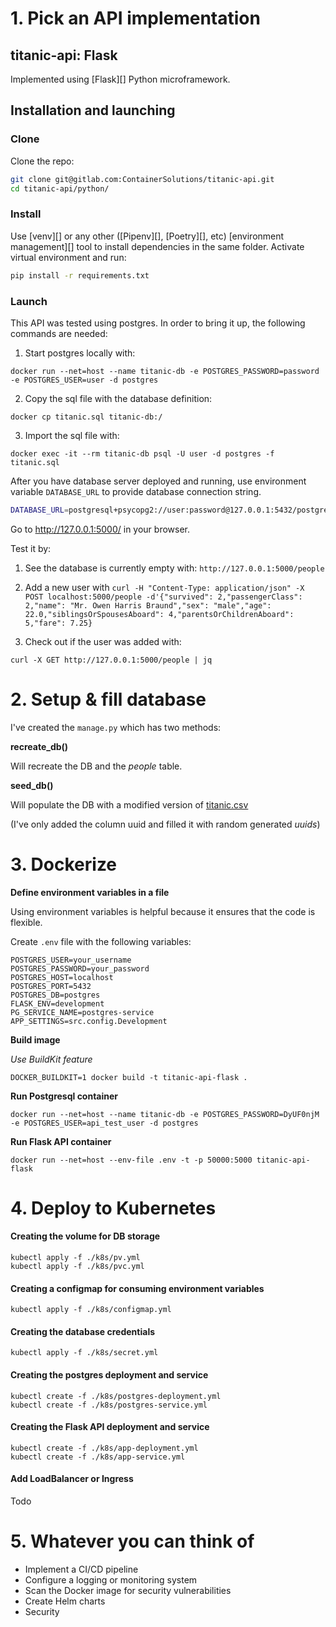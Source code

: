 

# 1. Pick an API implementation

## titanic-api: Flask

Implemented using [Flask][] Python microframework.

## Installation and launching

### Clone

Clone the repo:

``` bash
git clone git@gitlab.com:ContainerSolutions/titanic-api.git
cd titanic-api/python/
```

### Install

Use [venv][] or any other ([Pipenv][], [Poetry][], etc) [environment management][] tool to install dependencies in the same folder.
Activate virtual environment and run:

``` bash
pip install -r requirements.txt
```

### Launch

This API was tested using postgres. In order to bring it up, the following commands are needed:

1) Start postgres locally with:

```
docker run --net=host --name titanic-db -e POSTGRES_PASSWORD=password -e POSTGRES_USER=user -d postgres
```
2) Copy the sql file with the database definition:

```
docker cp titanic.sql titanic-db:/
```


3) Import the sql file with: 

```
docker exec -it --rm titanic-db psql -U user -d postgres -f titanic.sql
```


After you have database server deployed and running, use environment variable `DATABASE_URL` to provide database connection string.

``` bash
DATABASE_URL=postgresql+psycopg2://user:password@127.0.0.1:5432/postgres python run.py
```

Go to <http://127.0.0.1:5000/> in your browser.

Test it by:
1) See the database is currently empty with: `http://127.0.0.1:5000/people`
2) Add a new user with `curl -H "Content-Type: application/json" -X POST localhost:5000/people -d'{"survived": 2,"passengerClass": 2,"name": "Mr. Owen Harris Braund","sex": "male","age": 22.0,"siblingsOrSpousesAboard": 4,"parentsOrChildrenAboard": 5,"fare": 7.25}`

3) Check out if the user was added with:

```
curl -X GET http://127.0.0.1:5000/people | jq
```



# 2. Setup & fill database

I've created the ```manage.py``` which has two methods:

**recreate_db()**

Will recreate the DB and the *people* table.

**seed_db()**

Will populate the DB with a modified version of [titanic.csv](https://gitlab.com/ContainerSolutions/titanic-api/-/blob/master/titanic.csv) 

(I've only added the column uuid and filled it with random generated *uuids*)

# 3. Dockerize

**Define environment variables in a file**

Using environment variables is helpful because it ensures that the code is flexible. 

Create `.env` file with the following variables:

```
POSTGRES_USER=your_username
POSTGRES_PASSWORD=your_password
POSTGRES_HOST=localhost
POSTGRES_PORT=5432
POSTGRES_DB=postgres
FLASK_ENV=development
PG_SERVICE_NAME=postgres-service
APP_SETTINGS=src.config.Development
```

**Build image**

*Use BuildKit feature*
```
DOCKER_BUILDKIT=1 docker build -t titanic-api-flask .
```

**Run Postgresql container**

```
docker run --net=host --name titanic-db -e POSTGRES_PASSWORD=DyUF0njM -e POSTGRES_USER=api_test_user -d postgres
```

**Run Flask API container**
```
docker run --net=host --env-file .env -t -p 50000:5000 titanic-api-flask 
```

# 4. Deploy to Kubernetes

#### Creating the volume for DB storage

```
kubectl apply -f ./k8s/pv.yml
kubectl apply -f ./k8s/pvc.yml 
```

#### Creating a configmap for consuming environment variables 

```
kubectl apply -f ./k8s/configmap.yml
```

#### Creating the database credentials
```
kubectl apply -f ./k8s/secret.yml
```

#### Creating the postgres deployment and service
```
kubectl create -f ./k8s/postgres-deployment.yml
kubectl create -f ./k8s/postgres-service.yml
```


#### Creating the Flask API deployment and service
```
kubectl create -f ./k8s/app-deployment.yml
kubectl create -f ./k8s/app-service.yml
```

#### Add LoadBalancer or Ingress
Todo

# 5. Whatever you can think of

- Implement a CI/CD pipeline
- Configure a logging or monitoring system
- Scan the Docker image for security vulnerabilities
- Create Helm charts
- Security
